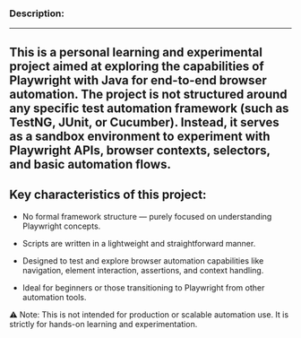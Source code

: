 ### Description:
---
This is a personal learning and experimental project aimed at exploring the capabilities of Playwright with Java for end-to-end browser automation. The project is not structured around any specific test automation framework (such as TestNG, JUnit, or Cucumber). Instead, it serves as a sandbox environment to experiment with Playwright APIs, browser contexts, selectors, and basic automation flows.
---
**Key characteristics of this project:**
---
- No formal framework structure — purely focused on understanding Playwright concepts.

- Scripts are written in a lightweight and straightforward manner.

- Designed to test and explore browser automation capabilities like navigation, element interaction, assertions, and context handling.

- Ideal for beginners or those transitioning to Playwright from other automation tools.

⚠️ Note: This is not intended for production or scalable automation use. It is strictly for hands-on learning and experimentation.
